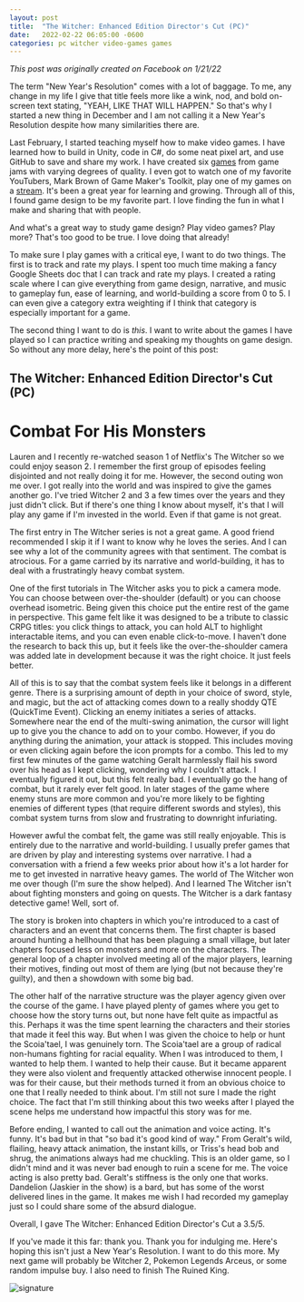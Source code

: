 ```yaml
---
layout: post
title:  "The Witcher: Enhanced Edition Director's Cut (PC)"
date:   2022-02-22 06:05:00 -0600
categories: pc witcher video-games games
---
```

*This post was originally created on Facebook on 1/21/22*

The term "New Year's Resolution" comes with a lot of baggage. To me, any change in my life I give that title feels more like a wink, nod, and bold on-screen text stating, "YEAH, LIKE THAT WILL HAPPEN." So that's why I started a new thing in December and I am not calling it a New Year's Resolution despite how many similarities there are.

Last February, I started teaching myself how to make video games. I have learned how to build in Unity, code in C#, do some neat pixel art, and use GitHub to save and share my work. I have created six [games](https://cfhm.itch.io) from game jams with varying degrees of quality. I even got to watch one of my favorite YouTubers, Mark Brown of Game Maker's Toolkit, play one of my games on a [stream](https://youtu.be/qvRA_9W3UnI?t=1364). It's been a great year for learning and growing. Through all of this, I found game design to be my favorite part. I love finding the fun in what I make and sharing that with people. 

And what's a great way to study game design? Play video games? Play more? That's too good to be true. I love doing that already! 

To make sure I play games with a critical eye, I want to do two things. The first is to track and rate my plays. I spent too much time making a fancy Google Sheets doc that I can track and rate my plays. I created a rating scale where I can give everything from game design, narrative, and music to gameplay fun, ease of learning, and world-building a score from 0 to 5. I can even give a category extra weighting if I think that category is especially important for a game. 

The second thing I want to do is *this*. I want to write about the games I have played so I can practice writing and speaking my thoughts on game design. So without any more delay, here's the point of this post:

## The Witcher: Enhanced Edition Director's Cut (PC)

# Combat For His Monsters

Lauren and I recently re-watched season 1 of Netflix's The Witcher so we could enjoy season 2. I remember the first group of episodes feeling disjointed and not really doing it for me. However, the second outing won me over. I got really into the world and was inspired to give the games another go. I've tried Witcher 2 and 3 a few times over the years and they just didn't click. But if there's one thing I know about myself, it's that I will play any game if I'm invested in the world. Even if that game is not great.

The first entry in The Witcher series is not a great game. A good friend recommended I skip it if I want to know why he loves the series. And I can see why a lot of the community agrees with that sentiment. The combat is atrocious. For a game carried by its narrative and world-building, it has to deal with a frustratingly heavy combat system. 

One of the first tutorials in The Witcher asks you to pick a camera mode. You can choose between over-the-shoulder (default) or you can choose overhead isometric. Being given this choice put the entire rest of the game in perspective. This game felt like it was designed to be a tribute to classic CRPG titles: you click things to attack, you can hold ALT to highlight interactable items, and you can even enable click-to-move. I haven't done the research to back this up, but it feels like the over-the-shoulder camera was added late in development because it was the right choice. It just feels better. 

All of this is to say that the combat system feels like it belongs in a different genre. There is a surprising amount of depth in your choice of sword, style, and magic, but the act of attacking comes down to a really shoddy QTE (QuickTime Event). Clicking an enemy initiates a series of attacks. Somewhere near the end of the multi-swing animation, the cursor will light up to give you the chance to add on to your combo. However, if you do anything during the animation, your attack is stopped. This includes moving or even clicking again before the icon prompts for a combo. This led to my first few minutes of the game watching Geralt harmlessly flail his sword over his head as I kept clicking, wondering why I couldn't attack. I eventually figured it out, but this felt really bad. I eventually go the hang of combat, but it rarely ever felt good. In later stages of the game where enemy stuns are more common and you're more likely to be fighting enemies of different types (that require different swords and styles), this combat system turns from slow and frustrating to downright infuriating. 

However awful the combat felt, the game was still really enjoyable. This is entirely due to the narrative and world-building. I usually prefer games that are driven by play and interesting systems over narrative. I had a conversation with a friend a few weeks prior about how it's a lot harder for me to get invested in narrative heavy games. The world of The Witcher won me over though (I'm sure the show helped). And I learned The Witcher isn't about fighting monsters and going on quests. The Witcher is a dark fantasy detective game! Well, sort of. 

The story is broken into chapters in which you're introduced to a cast of characters and an event that concerns them. The first chapter is based around hunting a hellhound that has been plaguing a small village, but later chapters focused less on monsters and more on the characters. The general loop of a chapter involved meeting all of the major players, learning their motives, finding out most of them are lying (but not because they're guilty), and then a showdown with some big bad. 

The other half of the narrative structure was the player agency given over the course of the game. I have played plenty of games where you get to choose how the story turns out, but none have felt quite as impactful as this. Perhaps it was the time spent learning the characters and their stories that made it feel this way. But when I was given the choice to help or hunt the Scoia'tael, I was genuinely torn. The Scoia'tael are a group of radical non-humans fighting for racial equality. When I was introduced to them, I wanted to help them. I wanted to help their cause. But it became apparent they were also violent and frequently attacked otherwise innocent people. I was for their cause, but their methods turned it from an obvious choice to one that I really needed to think about. I'm still not sure I made the right choice. The fact that I'm still thinking about this two weeks after I played the scene helps me understand how impactful this story was for me. 

Before ending, I wanted to call out the animation and voice acting. It's funny. It's bad but in that "so bad it's good kind of way." From Geralt's wild, flailing, heavy attack animation, the instant kills, or Triss's head bob and shrug, the animations always had me chuckling. This is an older game, so I didn't mind and it was never bad enough to ruin a scene for me. The voice acting is also pretty bad. Geralt's stiffness is the only one that works. Dandelion (Jaskier in the show) is a bard, but has some of the worst delivered lines in the game. It makes me wish I had recorded my gameplay just so I could share some of the absurd dialogue. 

Overall, I gave The Witcher: Enhanced Edition Director's Cut a 3.5/5. 

If you've made it this far: thank you. Thank you for indulging me. Here's hoping this isn't just a New Year's Resolution. I want to do this more. My next game will probably be Witcher 2, Pokemon Legends Arceus, or some random impulse buy. I also need to finish The Ruined King. 

![signature]({{site.baseurl}}/assets/signature01.png "Cheers!")
